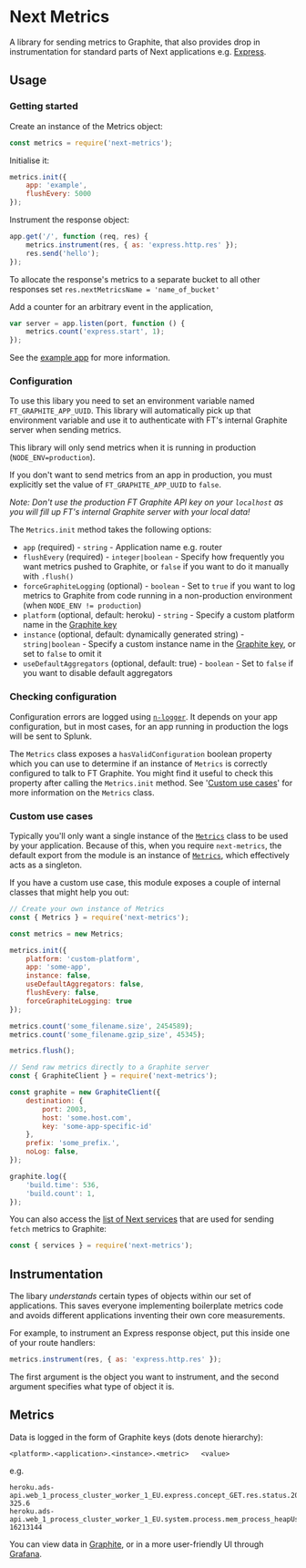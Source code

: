 # Next Metrics

A library for sending metrics to Graphite, that also provides drop in instrumentation for standard parts of Next applications e.g. [Express](https://expressjs.com/).

## Usage

### Getting started

Create an instance of the Metrics object:

```javascript
const metrics = require('next-metrics');
```

Initialise it:

```javascript
metrics.init({
    app: 'example',
    flushEvery: 5000
});
```

Instrument the response object:

```javascript
app.get('/', function (req, res) {
    metrics.instrument(res, { as: 'express.http.res' });
    res.send('hello');
});
```

To allocate the response's metrics to a separate bucket to all other responses set `res.nextMetricsName = 'name_of_bucket'`

Add a counter for an arbitrary event in the application,

```javascript
var server = app.listen(port, function () {
    metrics.count('express.start', 1);
});
```

See the [example app](./examples/app.js) for more information.

### Configuration

To use this libary you need to set an environment variable named
`FT_GRAPHITE_APP_UUID`. This library will automatically pick up that
environment variable and use it to authenticate with FT's internal
Graphite server when sending metrics.

This library will only send metrics when it is running in production
(`NODE_ENV=production`).

If you don't want to send metrics from an app in production, you must explicitly
set the value of `FT_GRAPHITE_APP_UUID` to `false`.

_Note: Don't use the production FT Graphite API key on your `localhost` as you will fill up FT's internal Graphite server with your local data!_

The `Metrics.init` method takes the following options:

* `app` (required) - `string` - Application name e.g. router
* `flushEvery` (required) - `integer|boolean` - Specify how frequently you want metrics pushed to Graphite, or `false` if you want to do it manually with `.flush()`
* `forceGraphiteLogging` (optional) - `boolean` - Set to `true` if you want to log metrics to Graphite from code running in a non-production environment (when `NODE_ENV != production`)
* `platform` (optional, default: heroku) - `string` - Specify a custom platform name in the [Graphite key](#metrics)
* `instance` (optional, default: dynamically generated string) - `string|boolean` - Specify a custom instance name in the [Graphite key](#metrics), or set to `false` to omit it
* `useDefaultAggregators` (optional, default: true) - `boolean` - Set to `false` if you want to disable default aggregators

### Checking configuration

Configuration errors are logged using [`n-logger`](https://github.com/Financial-Times/n-logger).
It depends on your app configuration, but in most cases, for an app running
in production the logs will be sent to Splunk.

The `Metrics` class exposes a `hasValidConfiguration` boolean property which
you can use to determine if an instance of `Metrics` is correctly configured
to talk to FT Graphite. You might find it useful to check this property
after calling the `Metrics.init` method. See '[Custom use cases](#custom-use-cases)'
for more information on the `Metrics` class.

### Custom use cases

Typically you'll only want a single instance of the [`Metrics`](https://github.com/Financial-Times/next-metrics/blob/master/lib/metrics.js)
class to be used by your application. Because of this, when you
require `next-metrics`, the default export from the module is an
instance of [`Metrics`](https://github.com/Financial-Times/next-metrics/blob/master/lib/metrics.js),
which effectively acts as a singleton.

If you have a custom use case, this module exposes a couple of internal
classes that might help you out:

```javascript
// Create your own instance of Metrics
const { Metrics } = require('next-metrics');

const metrics = new Metrics;

metrics.init({
    platform: 'custom-platform',
    app: 'some-app',
    instance: false,
    useDefaultAggregators: false,
    flushEvery: false,
    forceGraphiteLogging: true
});

metrics.count('some_filename.size', 2454589);
metrics.count('some_filename.gzip_size', 45345);

metrics.flush();

// Send raw metrics directly to a Graphite server
const { GraphiteClient } = require('next-metrics');

const graphite = new GraphiteClient({
    destination: {
        port: 2003,
        host: 'some.host.com',
        key: 'some-app-specific-id'
    },
    prefix: 'some_prefix.',
    noLog: false,
});

graphite.log({
    'build.time': 536,
    'build.count': 1,
});
```

You can also access the [list of Next services](https://github.com/Financial-Times/next-metrics/blob/master/lib/metrics/services.js) that are used for sending
`fetch` metrics to Graphite:

```javascript
const { services } = require('next-metrics');
```

## Instrumentation

The libary _understands_ certain types of objects within our set of
applications. This saves everyone implementing boilerplate metrics code and
avoids different applications inventing their own core measurements.

For example, to instrument an Express response object, put this inside one of
your route handlers:

```javascript
metrics.instrument(res, { as: 'express.http.res' });
```

The first argument is the object you want to instrument, and the second
argument specifies what type of object it is.

## Metrics

Data is logged in the form of Graphite keys (dots denote hierarchy):

```
<platform>.<application>.<instance>.<metric>   <value>
```

e.g.

```
heroku.ads-api.web_1_process_cluster_worker_1_EU.express.concept_GET.res.status.200.time.sum 325.6
heroku.ads-api.web_1_process_cluster_worker_1_EU.system.process.mem_process_heapUsed 16213144
```

You can view data in [Graphite](http://graphite.ft.com/), or in a more user-friendly UI through [Grafana](http://grafana.ft.com).

